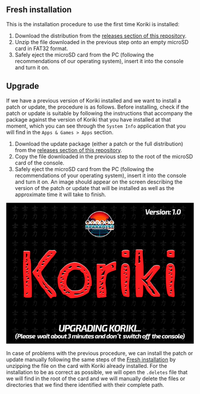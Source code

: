 ## Fresh installation

This is the installation procedure to use the first time Koriki is installed:

1. Download the distribution from the [releases section of this repository](https://github.com/Rparadise-Team/Koriki/releases/latest).
2. Unzip the file downloaded in the previous step onto an empty microSD card in FAT32 format.
3. Safely eject the microSD card from the PC (following the recommendations of our operating system), insert it into the console and turn it on.

## Upgrade

If we have a previous version of Koriki installed and we want to install a patch or update, the procedure is as follows. Before installing, check if the patch or update is suitable by following the instructions that accompany the package against the version of Koriki that you have installed at that moment, which you can see through the `System Info` application that you will find in the `Apps & Games > Apps` section.

1. Download the update package (either a patch or the full distribution) from the [releases section of this repository](https://github.com/Rparadise-Team/Koriki/releases/latest).
2. Copy the file downloaded in the previous step to the root of the microSD card of the console.
3. Safely eject the microSD card from the PC (following the recommendations of your operating system), insert it into the console and turn it on. An image should appear on the screen describing the version of the patch or update that will be installed as well as the approximate time it will take to finish.

![Update splash screen](images/update_splash.png)

In case of problems with the previous procedure, we can install the patch or update manually following the same steps of the [Fresh installation](#fresh_installation) by unzipping the file on the card with Koriki already installed. For the installation to be as correct as possible, we will open the `.deletes` file that we will find in the root of the card and we will manually delete the files or directories that we find there identified with their complete path.
